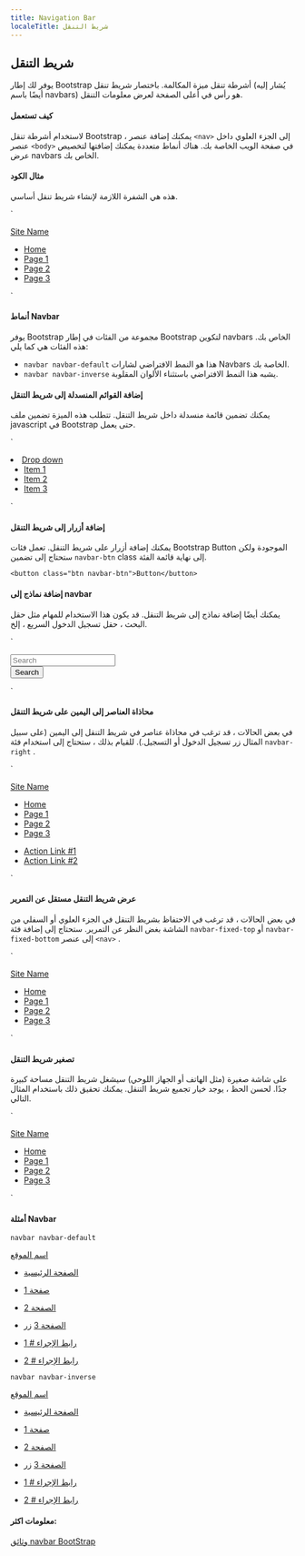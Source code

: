 ```yaml
---
title: Navigation Bar
localeTitle: شريط التنقل
---
```

## شريط التنقل

يوفر لك إطار Bootstrap أشرطة تنقل ميزة المكالمة. باختصار شريط تنقل (يُشار إليه أيضًا باسم navbars) هو رأس في أعلى الصفحة لعرض معلومات التنقل.

#### كيف تستعمل

لاستخدام أشرطة تنقل Bootstrap ، يمكنك إضافة عنصر `<nav>` إلى الجزء العلوي داخل عنصر `<body>` في صفحة الويب الخاصة بك. هناك أنماط متعددة يمكنك إضافتها لتخصيص عرض navbars الخاص بك.

#### مثال الكود

هذه هي الشفرة اللازمة لإنشاء شريط تنقل أساسي.

 `
<nav class="navbar navbar-default"> 
  <div class="container-fluid"> 
    <div class="navbar-header"> 
      <a class="navbar-brand" href="#">Site Name</a> 
    </div> 
    <ul class="nav navbar-nav"> 
      <li class="active"><a href="#">Home</a></li> 
      <li><a href="#">Page 1</a></li> 
      <li><a href="#">Page 2</a></li> 
      <li><a href="#">Page 3</a></li> 
    </ul> 
  </div> 
 </nav> 
` 

#### أنماط Navbar

يوفر Bootstrap مجموعة من الفئات في إطار Bootstrap لتكوين navbars الخاص بك. هذه الفئات هي كما يلي:

*   `navbar navbar-default` هذا هو النمط الافتراضي لشارات Navbars الخاصة بك.
*   `navbar navbar-inverse` يشبه هذا النمط الافتراضي باستثناء الألوان المقلوبة.

#### إضافة القوائم المنسدلة إلى شريط التنقل

يمكنك تضمين قائمة منسدلة داخل شريط التنقل. تتطلب هذه الميزة تضمين ملف javascript في Bootstrap حتى يعمل.

 `
<li class="dropdown"> 
  <a class="dropdown-toggle" data-toggle="dropdown" href="#">Drop down 
    <span class="caret"></span> 
  </a> 
 <ul class="dropdown-menu"> 
    <li><a href="#">Item 1</a></li> 
    <li><a href="#">Item 2</a></li> 
    <li><a href="#">Item 3</a></li> 
  </ul> 
 </li> 
` 

#### إضافة أزرار إلى شريط التنقل

يمكنك إضافة أزرار على شريط التنقل. تعمل فئات Bootstrap Button الموجودة ولكن ستحتاج إلى تضمين `navbar-btn` class إلى نهاية قائمة الفئة.

 `
<button class="btn navbar-btn">Button</button> 
` 

#### إضافة نماذج إلى navbar

يمكنك أيضًا إضافة نماذج إلى شريط التنقل. قد يكون هذا الاستخدام للمهام مثل حقل البحث ، حقل تسجيل الدخول السريع ، إلخ.

 `
<form class="navbar-form navbar-right"> 
  <div class="form-group"> 
      <input type="text" class="form-control" placeholder="Search"> 
  </div> 
  <button type="submit" class="btn btn-default">Search</button> 
 </form> 
` 

#### محاذاة العناصر إلى اليمين على شريط التنقل

في بعض الحالات ، قد ترغب في محاذاة عناصر في شريط التنقل إلى اليمين (على سبيل المثال زر تسجيل الدخول أو التسجيل.). للقيام بذلك ، ستحتاج إلى استخدام فئة `navbar-right` .

 `
<nav class="navbar navbar-default"> 
  <div class="container-fluid"> 
    <div class="navbar-header"> 
      <a class="navbar-brand" href="#">Site Name</a> 
    </div> 
    <ul class="nav navbar-nav"> 
      <li class="active"><a href="#">Home</a></li> 
      <li><a href="#">Page 1</a></li> 
      <li><a href="#">Page 2</a></li> 
      <li><a href="#">Page 3</a></li> 
    </ul> 
    <ul class="nav navbar-nav navbar-right"> 
      <li><a href="#">Action Link #1</a></li> 
      <li><a href="#">Action Link #2</a></li> 
    </ul> 
  </div> 
 </nav> 
` 

#### عرض شريط التنقل مستقل عن التمرير

في بعض الحالات ، قد ترغب في الاحتفاظ بشريط التنقل في الجزء العلوي أو السفلي من الشاشة بغض النظر عن التمرير. ستحتاج إلى إضافة فئة `navbar-fixed-top` أو `navbar-fixed-bottom` إلى عنصر `<nav>` .

 `
<nav class="navbar navbar-default navbar-fixed-top"> 
  <div class="container-fluid"> 
    <div class="navbar-header"> 
      <a class="navbar-brand" href="#">Site Name</a> 
    </div> 
    <ul class="nav navbar-nav"> 
      <li class="active"><a href="#">Home</a></li> 
      <li><a href="#">Page 1</a></li> 
      <li><a href="#">Page 2</a></li> 
      <li><a href="#">Page 3</a></li> 
    </ul> 
  </div> 
 </nav> 
` 

#### تصغير شريط التنقل

على شاشة صغيرة (مثل الهاتف أو الجهاز اللوحي) سيشغل شريط التنقل مساحة كبيرة جدًا. لحسن الحظ ، يوجد خيار تجميع شريط التنقل. يمكنك تحقيق ذلك باستخدام المثال التالي.

 `
<nav class="navbar navbar-default"> 
  <div class="container-fluid"> 
    <div class="navbar-header"> 
      <a class="navbar-brand" href="#">Site Name</a> 
    </div> 
    <ul class="nav navbar-nav"> 
      <li class="active"><a href="#">Home</a></li> 
      <li><a href="#">Page 1</a></li> 
      <li><a href="#">Page 2</a></li> 
      <li><a href="#">Page 3</a></li> 
    </ul> 
  </div> 
 </nav> 
` 

#### أمثلة Navbar

`navbar navbar-default`

[اسم الموقع](#navbar-default)

*   [الصفحة الرئيسية](#navbar-default)
*   [صفحة 1](#navbar-default)
*   [الصفحة 2](#navbar-default)
*   [الصفحة 3](#navbar-default)
زر

*   [رابط الإجراء # 1](#navbar-default)
*   [رابط الإجراء # 2](#navbar-default)

`navbar navbar-inverse`

[اسم الموقع](#navbar-inverse)

*   [الصفحة الرئيسية](#navbar-inverse)
*   [صفحة 1](#navbar-inverse)
*   [الصفحة 2](#navbar-inverse)
*   [الصفحة 3](#navbar-inverse)
زر

*   [رابط الإجراء # 1](#navbar-inverse)
*   [رابط الإجراء # 2](#navbar-inverse)

#### معلومات اكثر:

[وثائق navbar BootStrap](https://getbootstrap.com/docs/4.0/components/navbar/)